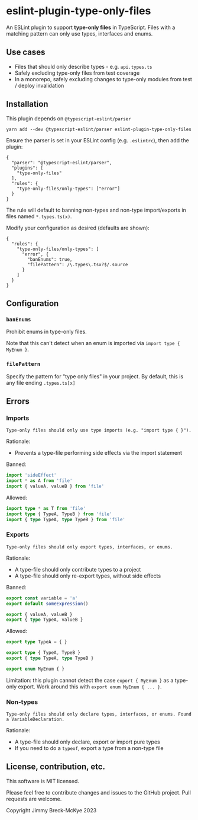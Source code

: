 # eslint-plugin-type-only-files

An ESLint plugin to support **type-only files** in TypeScript. Files with a matching pattern can only use types,
interfaces and enums.

## Use cases

- Files that should only describe types - e.g. `api.types.ts`
- Safely excluding type-only files from test coverage
- In a monorepo, safely excluding changes to type-only modules from test / deploy invalidation

## Installation

This plugin depends on `@typescript-eslint/parser`

```
yarn add --dev @typescript-eslint/parser eslint-plugin-type-only-files
```

Ensure the parser is set in your ESLint config (e.g. `.eslintrc`), then add the plugin:

```
{
  "parser": "@typescript-eslint/parser",
  "plugins": [
    "type-only-files"
  ],
  "rules": {
    "type-only-files/only-types": ["error"]
  }
}
```

The rule will default to banning non-types and non-type import/exports in files named `*.types.ts(x)`.

Modify your configuration as desired (defaults are shown):

```
{
  "rules": {
    "type-only-files/only-types": [
      "error", {
        "banEnums": true,
        "filePattern": /\.types\.tsx?$/.source
      }
    ]
  }
}
```

## Configuration

### `banEnums`

Prohibit enums in type-only files.

Note that this can't detect when an enum is imported via `import type { MyEnum }`.

### `filePattern`

Specify the pattern for "type only files" in your project. By default, this is any file ending `.types.ts[x]`

## Errors

### Imports

```
Type-only files should only use type imports (e.g. "import type { }").
```

Rationale:

- Prevents a type-file performing side effects via the import statement

Banned:

```typescript
import 'sideEffect'
import * as A from 'file'
import { valueA, valueB } from 'file'
```

Allowed:

```typescript
import type * as T from 'file'
import type { TypeA, TypeB } from 'file'
import { type TypeA, type TypeB } from 'file'
```

### Exports

```
Type-only files should only export types, interfaces, or enums.
```

Rationale:

- A type-file should only contribute types to a project
- A type-file should only re-export types, without side effects

Banned:

```typescript
export const variable = 'a'
export default someExpression()

export { valueA, valueB }
export { type TypeA, valueB }
```

Allowed:

```typescript
export type TypeA = { }

export type { TypeA, TypeB }
export { type TypeA, type TypeB }

export enum MyEnum { }
```

Limitation: this plugin cannot detect the case `export { MyEnum }` as a type-only export. Work around this with `export
enum MyEnum { ... }`.

### Non-types

```
Type-only files should only declare types, interfaces, or enums. Found a VariableDeclaration.
```

Rationale:

- A type-file should only declare, export or import pure types
- If you need to do a `typeof`, export a type from a non-type file

## License, contribution, etc.

This software is MIT licensed.

Please feel free to contribute changes and issues to the GitHub project. Pull requests are welcome.

Copyright Jimmy Breck-McKye 2023
